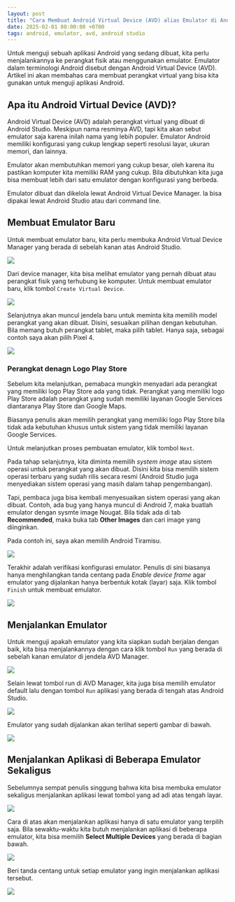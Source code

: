 ```yaml
---
layout: post
title: "Cara Membuat Android Virtual Device (AVD) alias Emulator di Android Studio"
date: 2025-02-01 08:00:00 +0700
tags: android, emulator, avd, android studio
---
```


Untuk menguji sebuah aplikasi Android yang sedang dibuat, kita perlu menjalankannya ke perangkat fisik atau menggunakan emulator. Emulator dalam terminologi Android disebut dengan Android Virtual Device (AVD). Artikel ini akan membahas cara membuat perangkat virtual yang bisa kita gunakan untuk menguji aplikasi Android.

## Apa itu Android Virtual Device (AVD)?

Android Virtual Device (AVD) adalah perangkat virtual yang dibuat di Android Studio. Meskipun nama resminya AVD, tapi kita akan sebut emulator saja karena inilah nama yang lebih populer. Emulator Android memiliki konfigurasi yang cukup lengkap seperti resolusi layar, ukuran memori, dan lainnya. 

Emulator akan membutuhkan memori yang cukup besar, oleh karena itu pastikan komputer kita memiliki RAM yang cukup. Bila dibutuhkan kita juga bisa membuat lebih dari satu emulator dengan konfigurasi yang berbeda.

Emulator dibuat dan dikelola lewat Android Virtual Device Manager. Ia bisa dipakai lewat Android Studio atau dari command line. 

## Membuat Emulator Baru

Untuk membuat emulator baru, kita perlu membuka Android Virtual Device Manager yang berada di sebelah kanan atas Android Studio.

![](/assets/images/posts/avd-manager-button.png)

Dari device manager, kita bisa melihat emulator yang pernah dibuat atau perangkat fisik yang terhubung ke komputer. Untuk membuat emulator baru, klik tombol `Create Virtual Device`.

![](/assets/images/posts/avd-manager-add-new.png)

Selanjutnya akan muncul jendela baru untuk meminta kita memilih model perangkat yang akan dibuat. Disini, sesuaikan pilihan dengan kebutuhan. Bila memang butuh perangkat tablet, maka pilih tablet. Hanya saja, sebagai contoh saya akan pilih Pixel 4. 

![](/assets/images/posts/avd-pixel4.png)

### Perangkat denagn Logo Play Store

Sebelum kita melanjutkan, pemabaca mungkin menyadari ada perangkat yang memiliki logo Play Store ada yang tidak. Perangkat yang memiliki logo Play Store adalah perangkat yang sudah memiliki layanan Google Services diantaranya Play Store dan Google Maps. 

Biasanya penulis akan memilih perangkat yang memiliki logo Play Store bila tidak ada kebutuhan khusus untuk sistem yang tidak memiliki layanan Google Services. 

Untuk melanjutkan proses pembuatan emulator, klik tombol `Next`.

Pada tahap selanjutnya, kita diminta memilih *system  image* atau sistem operasi untuk perangkat yang akan dibuat. Disini kita bisa memilih sistem operasi terbaru yang sudah rilis secara resmi (Android Studio juga menyediakan sistem operasi yang masih dalam tahap pengembangan). 

Tapi, pembaca juga bisa kembali menyesuaikan sistem operasi yang akan dibuat. Contoh, ada bug yang hanya muncul di Android 7, maka buatlah emulator dengan sysmte image Nougat. Bila tidak ada di tab **Recommended**, maka buka tab **Other Images** dan cari image yang diinginkan. 

Pada contoh ini, saya akan memilih Android Tiramisu. 

![](/assets/images/posts/avd-images.png)

Terakhir adalah verifikasi konfigurasi emulator. Penulis di sini biasanya hanya  menghilangkan tanda centang pada *Enable device frame* agar emulator yang dijalankan hanya berbentuk kotak (layar) saja. Klik tombol `Finish` untuk membuat emulator.

![](/assets/images/posts/avd-verify.png)


## Menjalankan Emulator

Untuk menguji apakah emulator yang kita siapkan sudah berjalan dengan baik, kita bisa menjalankannya dengan cara klik tombol `Run` yang berada di sebelah kanan emulator di jendela AVD Manager.

![](/assets/images/posts/avd-run.png)

Selain lewat tombol run di AVD Manager, kita juga bisa memilih emulator default lalu dengan tombol `Run` aplikasi yang berada di tengah atas Android Studio.

![](/assets/images/posts/avd-default.png)

Emulator yang sudah dijalankan akan terlihat seperti gambar di bawah. 

![](/assets/images/posts/avd-emulator.png)


## Menjalankan Aplikasi di Beberapa Emulator Sekaligus

Sebelumnya sempat penulis singgung bahwa kita bisa membuka emulator sekaligus menjalankan aplikasi lewat tombol yang ad adi atas tengah layar. 

![](/assets/images/posts/avd-run-app.png)

Cara di atas akan menjalankan aplikasi hanya di satu emulator yang terpilih saja. Bila sewaktu-waktu kita butuh menjalankan aplikasi di beberapa emulator, kita bisa memilih **Select Multiple Devices** yang berada di bagian bawah. 

![](/assets/images/posts/avd-default.png)

Beri tanda centang untuk setiap emulator yang ingin menjalankan aplikasi tersebut. 

![](/assets/images/posts/avd-select-multiple.png)

